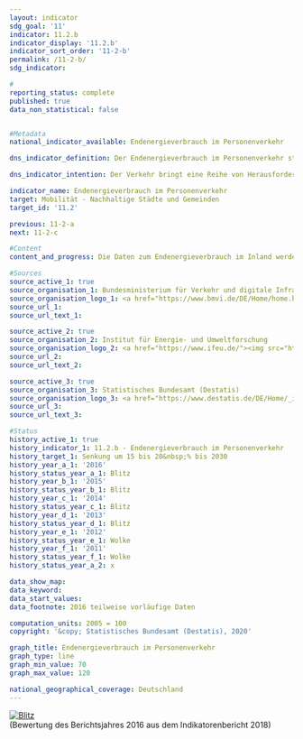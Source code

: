```yaml
---                   
layout: indicator                   
sdg_goal: '11'                   
indicator: 11.2.b                   
indicator_display: '11.2.b'                   
indicator_sort_order: '11-2-b'                   
permalink: /11-2-b/                   
sdg_indicator:                    

#                   
reporting_status: complete                   
published: true                   
data_non_statistical: false                   


#Metadata                   
national_indicator_available: Endenergieverbrauch im Personenverkehr                   

dns_indicator_definition: Der Endenergieverbrauch im Personenverkehr stellt den Energieverbrauch durch die Beförderung von Personen mit der Bahn, im Luft- und Straßenverkehr (öffentlicher und Individualverkehr) im Inland dar.<sub> Text aus dem Indikatorenbericht 2018</sub>                   

dns_indicator_intention: Der Verkehr bringt eine Reihe von Herausforderungen mit sich. So beeinträchtigen etwa Lärm und Luftschadstoffe die Lebensqualität insbesondere in Städten und verkehrsbedingte Emissionen tragen zum Klimawandel bei. Der Ausstoß von schädlichen Treibhausgasen steht im Zusammenhang mit der im Verkehr verbrauchten Energie. Daher soll der Endenergieverbrauch im Personenverkehr bis zum Jahr 2030 um 15 bis 20&nbsp;% sinken.<sub> Text aus dem Indikatorenbericht 2018</sub>                   

indicator_name: Endenergieverbrauch im Personenverkehr                   
target: Mobilität - Nachhaltige Städte und Gemeinden                   
target_id: '11.2'                   

previous: 11-2-a                   
next: 11-2-c                   

#Content                    
content_and_progress: Die Daten zum Endenergieverbrauch im Inland werden der Transport Emission Model (TREMOD)- Datenbank des Instituts für Energie- und Umweltforschung entnommen. TREMOD ist ein Modell zur Bewertung von Verkehrsemissionen. Die Daten enthalten die Kraftstoffverbräuche im Zusammenhang mit dem Personenverkehr innerhalb Deutschlands – unabhängig vom Ort der Betankung – nach dem Verbrauchskonzept. Endenergie bezeichnet dabei den direkt im Verkehr genutzten Teil der Energie, lässt also die Umwandlungsverluste während der Herstellung der Kraftstoffe sowie eventuelle Leitungsverluste unberücksichtigt.<br><br>Die Personenbeförderungsleistung gibt die Anzahl der zurückgelegten Personenkilometer an. Sie wird zur Berechnung des spezifischen Energieverbrauchs in diesem Sektor verwendet und vom Deutschen Institut für Wirtschaftsforschung im Auftrag des Bundesministeriums für Verkehr und digitale Infrastruktur berechnet. Im Luftverkehr werden nur die Inlandsflüge (nationaler Luftverkehr) berücksichtigt. Internationale Flüge vom und in das Bundesgebiet bleiben unberücksichtigt. Auch die Personenbeförderung in der Schifffahrt wird nicht einbezogen.<br><br>Knapp 30&nbsp;% des gesamten Endenergieverbrauchs sind dem Verkehr zuzurechnen. Einsparungen beim Endenergieverbrauch im Personenverkehr wirken sich daher merklich auf den gesamten Energieverbrauch in Deutschland aus. Die Anzahl der Personenkilometer gibt Aufschluss darüber, inwieweit sich die Beförderungsintensität (Strecke je Fahr- bzw. Fluggastzahlen) ändert. Ergänzend wird neben dem Endenergieverbrauch auch die Energieeffizienz im Personenverkehr, gemessen als Energieverbrauch je Personenkilometer, betrachtet.<br><br>Im Zeitraum 2005 bis 2016 verringerte sich der Endenergieverbrauch in der Personenbeförderung insgesamt um 1,1&nbsp;%. Wird der Verlauf seit 2008 analysiert, stieg der Indikatorwert um 1,7&nbsp;% an. Der Endenergieverbrauch im Personenverkehr entwickelt sich damit aktuell gegenläufig zum Ziel der Deutschen Nachhaltigkeitsstrategie.<br><br>Obwohl sich die Anzahl der zurückgelegten Personenkilometer zwischen 2005 und 2016 um 10,5&nbsp;% erhöht hat, sank der Energieverbrauch im gleichen Zeitraum, bezogen auf alle Verkehrsträger, um 10,5&nbsp;% auf 1,43 Megajoule pro Personenkilometer. Somit wurde die Effizienz im Personenverkehr merklich gesteigert. Ein besonders großer Anteil der Effizienzsteigerung ist den Eisenbahnen zuzurechnen. Hier stieg die Beförderungsleistung um 24,7&nbsp;%, während der Endenergieverbrauch um 11,2&nbsp;% gesenkt werden konnte. Dies entspricht einer Effizienzsteigerung um 28,8&nbsp;%. Auch im Luftverkehr konnte eine deutliche Effizienzsteigerung um 13,9&nbsp;% gegenüber dem Jahr 2005 erzielt werden. Eine leichte Effizienzsteigerung konnte zuletzt im motorisierten Individualverkehr aufgrund der gestiegenen Transportleistung erreicht werden, auch wenn der Energieverbrauch hier konstant blieb.<br><br>Der motorisierte Individualverkehr mit Pkw und Zweirädern hatte im Jahr 2015 einen Anteil von 83,7&nbsp;% an der gesamten Personenbeförderungsleistung. In 2016 lag dieser bei 83,6&nbsp;%. Er lässt sich in verschiedene Kategorien unterteilen. Der Freizeitverkehr hatte im Jahr 2015 (aktuellere Daten lagen noch nicht vor) mit 35,4&nbsp;% den größten Anteil, dicht gefolgt vom Berufsverkehr (Pendler- und Geschäftsfahrten) mit 34,5&nbsp;%. Der Einkaufsverkehr hatte einen Anteil von 17,5&nbsp;%. Die verschiedenen Fahrtzwecke haben sich seit 2005 unterschiedlich entwickelt. Insbesondere die beruflich bedingten Fahrten haben deutlich zugenommen (+ 15,6&nbsp;%), während die Urlaubsfahrten abgenommen haben (– 1,6&nbsp;%).<sub> Text aus dem Indikatorenbericht 2018</sub>                   

#Sources
source_active_1: true                           
source_organisation_1: Bundesministerium für Verkehr und digitale Infrastruktur (BMVI)                           
source_organisation_logo_1: <a href="https://www.bmvi.de/DE/Home/home.html"><img src="https://g205sdgs.github.io/sdg-indicators/public/logos/bmvi.png" alt="Logo BMVI" title="Klicken Sie hier um zu der Homepage der Organisation zu gelangen" /></a>                           
source_url_1:                            
source_url_text_1:                            

source_active_2: true                           
source_organisation_2: Institut für Energie- und Umweltforschung                           
source_organisation_logo_2: <a href="https://www.ifeu.de/"><img src="https://g205sdgs.github.io/sdg-indicators/public/logos/ifeu.png" alt="Logo IFEU" title="Klicken Sie hier um zu der Homepage der Organisation zu gelangen" /></a>                           
source_url_2:                            
source_url_text_2:                            

source_active_3: true                           
source_organisation_3: Statistisches Bundesamt (Destatis)                           
source_organisation_logo_3: <a href="https://www.destatis.de/DE/Home/_inhalt.html"><img src="https://g205sdgs.github.io/sdg-indicators/public/logos/destatis.png" alt="Logo Destatis" title="Klicken Sie hier um zu der Homepage der Organisation zu gelangen" /></a>                           
source_url_3:                            
source_url_text_3:                            

#Status                   
history_active_1: true                   
history_indicator_1: 11.2.b - Endenergieverbrauch im Personenverkehr                   
history_target_1: Senkung um 15 bis 20&nbsp;% bis 2030
history_year_a_1: '2016'                           
history_status_year_a_1: Blitz
history_year_b_1: '2015'                           
history_status_year_b_1: Blitz
history_year_c_1: '2014'                           
history_status_year_c_1: Blitz
history_year_d_1: '2013'                           
history_status_year_d_1: Blitz
history_year_e_1: '2012'                           
history_status_year_e_1: Wolke
history_year_f_1: '2011'                           
history_status_year_f_1: Wolke
history_status_year_a_2: x

data_show_map:                    
data_keyword:                    
data_start_values:                    
data_footnote: 2016 teilweise vorläufige Daten                   

computation_units: 2005 = 100                   
copyright: '&copy; Statistisches Bundesamt (Destatis), 2020'                   

graph_title: Endenergieverbrauch im Personenverkehr                   
graph_type: line                   
graph_min_value: 70                   
graph_max_value: 120                   

national_geographical_coverage: Deutschland                   
---
```

<div>                           
  <div class="my-header">                           
    <a href="https://sustainabledevelopment-deutschland.github.io/status/"><img src="https://g205sdgs.github.io/sdg-indicators/public/Wettersymbole/Blitz.png" title="Der Indikator entwickelt sich nicht in die gewünschte Richtung und somit vergrößert sich der Abstand zum Ziel" alt="Blitz" />                           
    </a>                           
  </div>
  <div class="my-header-note">
    <span>(Bewertung des Berichtsjahres 2016 aus dem Indikatorenbericht 2018)</span>
  </div>                           
</div>